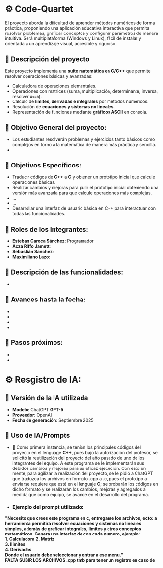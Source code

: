 # ⚙️ Code-Quartet
El proyecto aborda la dificultad de aprender métodos numéricos de forma práctica, proponiendo una aplicación educativa interactiva que permita resolver problemas, graficar conceptos y configurar parámetros de manera intuitiva. Será multiplataforma (Windows y Linux), fácil de instalar y orientada a un aprendizaje visual, accesible y riguroso.

## 📍 Descripción del proyecto
Este proyecto implementa una **suite matemática en C/C++** que permite resolver operaciones básicas y avanzadas:
- Calculadora de operaciones elementales.  
- Operaciones con matrices (suma, multiplicación, determinante, inversa, resolver `Ax=b`).  
- Cálculo de **límites, derivadas e integrales** por métodos numéricos.  
- Resolución de **ecuaciones y sistemas no lineales**.  
- Representación de funciones mediante **gráficos ASCII** en consola. 

## 📍 Objetivo General del proyecto:
- Los estudiantes resolverán problemas y ejercicios tanto básicos como complejos en torno a la matemática de manera más práctica y sencilla.
- 

## 📍 Objetivos Específicos:
- Traducir códigos de **C++** a **C** y obtener un prototipo inicial que calcule operaciones básicas.
- Realizar cambios y mejoras para pulir el prototipo inicial obteniendo una versión más avanzada para que calcule operaciones más complejas.
- ...
- ...
- Desarrollar una interfaz de usuario básica en C++ para interactuar con todas las funcionalidades.

## 📍 Roles de los Integrantes:
- **Esteban Caroca Sánchez**: Programador
- **Acza Riffo Jamett**:
- **Sebastián Sanchez**:
- **Maximiliano Lazo**:

## 📍 Descripción de las funcionalidades:
-


## 📍 Avances hasta la fecha:
-
-
-
-

## 📍 Pasos próximos:
-
-


# ⚙️ Resgistro de IA:
## 📍 Versión de la IA utilizada
- **Modelo**: ChatGPT **GPT-5**  
- **Proveedor**: OpenAI  
- **Fecha de generación**: Septiembre 2025

## 📍 Uso de IA/Prompts
- 🔎 Como primera instancia, se tenían los principales códigos del proyecto en el lenguage **C++**, pues bajo la autorización del profesor, se solicitó la reutilización del proyecto del año pasado de uno de los integrantes del equipo. A este programa se le implementarán sus debidos cambios y mejoras para su eficaz ejecución. Con esto en mente, para agilizar la realización del proyecto, se le pidió a ChatGPT que traduzca los archivos en formato .cpp a .c, pues el prototipo a enviarse requiere que esté en el lenguaje **C**; se probarán los códigos en dicho formato y se realizarán los cambios, mejoras y agregados a medida que como equipo, se avance en el desarrollo del programa.
 
- ### Ejemplo del prompt utilizado:
**"Necesito que crees este programa en c, entregame los archivos, ecto: a herramienta permitirá resolver ecuaciones y sistemas no lineales simples, además de graficar integrales, límites y otros conceptos matemáticos. Genera una interfaz de con cada numero, ejemplo:**  
**1. Calculadora**
**2. Matriz**  
**3. llimites**  
**4. Derivadas**  
**Donde el usuario debe seleccionar y entrar a ese menu."**  
**FALTA SUBIR LOS ARCHIVOS .cpp tmb para tener un registro en caso de**
